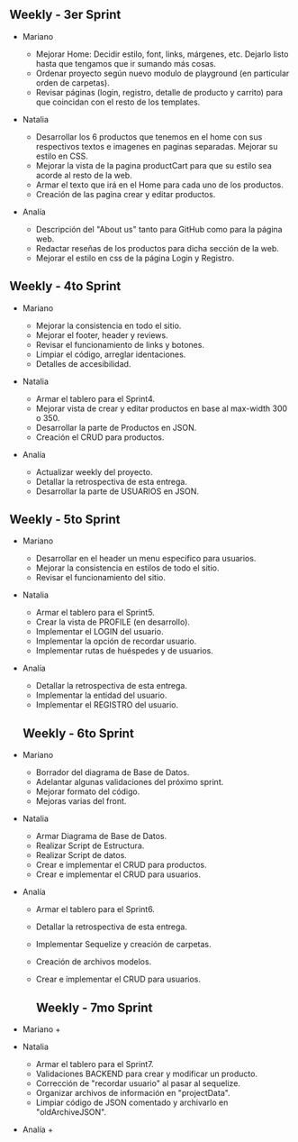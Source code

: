 ## Weekly - 3er Sprint

+ Mariano
    + Mejorar Home: Decidir estilo, font, links, márgenes, etc. Dejarlo listo hasta que tengamos que ir sumando más cosas.
    + Ordenar proyecto según nuevo modulo de playground (en particular orden de carpetas).
    + Revisar páginas (login, registro, detalle de producto y carrito) para que coincidan con el resto de los templates.

+ Natalia
    + Desarrollar los 6 productos que tenemos en el home con sus respectivos textos e imagenes en paginas separadas. Mejorar su estilo en CSS.
    + Mejorar la vista de la pagina productCart para que su estilo sea acorde al resto de la web.
    + Armar el texto que irá en el Home para cada uno de los productos.
    + Creación de las pagina crear y editar productos.

+ Analía
    + Descripción del "About us" tanto para GitHub como para la página web.
    + Redactar reseñas de los productos para dicha sección de la web.
    + Mejorar el estilo en css de la página Login y Registro.

## Weekly - 4to Sprint

+ Mariano
    + Mejorar la consistencia en todo el sitio.
    + Mejorar el footer, header y reviews. 
    + Revisar el funcionamiento de links y botones.
    + Limpiar el código, arreglar identaciones.
    + Detalles de accesibilidad.

+ Natalia
    + Armar el tablero para el Sprint4.
    + Mejorar vista de crear y editar productos en base al max-width 300 o 350.
    + Desarrollar la parte de Productos en JSON.
    + Creación el CRUD para productos.

+ Analía
    + Actualizar weekly del proyecto.
    + Detallar la retrospectiva de esta entrega.
    + Desarrollar la parte de USUARIOS en JSON.

## Weekly - 5to Sprint

+ Mariano
    + Desarrollar en el header un menu especifico para usuarios.
    + Mejorar la consistencia en estilos de todo el sitio.
    + Revisar el funcionamiento del sitio.

+ Natalia
    + Armar el tablero para el Sprint5.
    + Crear la vista de PROFILE (en desarrollo).
    + Implementar el LOGIN del usuario.
    + Implementar la opción de recordar usuario.
    + Implementar rutas de huéspedes y de usuarios.

+ Analía
    + Detallar la retrospectiva de esta entrega.
    + Implementar la entidad del usuario.
    + Implementar el REGISTRO del usuario.

    ## Weekly - 6to Sprint

+ Mariano
    + Borrador del diagrama de Base de Datos.   
    + Adelantar algunas validaciones del próximo sprint.
    + Mejorar formato del código.
    + Mejoras varias del front.

+ Natalia
    + Armar Diagrama de Base de Datos.
    + Realizar Script de Estructura.
    + Realizar Script de datos.
    + Crear e implementar el CRUD para productos.
    + Crear e implementar el CRUD para usuarios.

+ Analía
    + Armar el tablero para el Sprint6.
    + Detallar la retrospectiva de esta entrega.
    + Implementar Sequelize y creación de carpetas.
    + Creación de archivos modelos.
    + Crear e implementar el CRUD para usuarios.

        ## Weekly - 7mo Sprint

+ Mariano
    + 

+ Natalia
    + Armar el tablero para el Sprint7.
    + Validaciones BACKEND para crear y modificar un producto.
    + Corrección de "recordar usuario" al pasar al sequelize.
    + Organizar archivos de información en "projectData".
    + Limpiar código de JSON comentado y archivarlo en "oldArchiveJSON".

+ Analía
    + 
